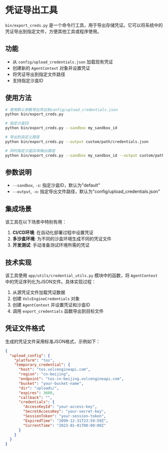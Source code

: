 # 凭证导出工具

`bin/export_creds.py` 是一个命令行工具，用于导出存储凭证。它可以将系统中的凭证导出到指定文件，方便其他工具或程序使用。

## 功能

- 从 `config/upload_credentials.json` 加载现有凭证
- 创建新的 `AgentContext` 对象并设置凭证
- 将凭证导出到指定文件路径
- 支持指定沙盒ID

## 使用方法

```bash
# 使用默认参数导出凭证到config/upload_credentials.json
python bin/export_creds.py

# 指定沙盒ID
python bin/export_creds.py --sandbox my_sandbox_id

# 导出到自定义路径
python bin/export_creds.py --output custom/path/credentials.json

# 同时指定沙盒ID和输出路径
python bin/export_creds.py --sandbox my_sandbox_id --output custom/path/credentials.json
```

## 参数说明

- `--sandbox`, `-s`: 指定沙盒ID，默认为"default"
- `--output`, `-o`: 指定导出文件路径，默认为"config/upload_credentials.json"

## 集成场景

该工具在以下场景中特别有用：

1. **CI/CD环境**: 在自动化部署过程中设置凭证
2. **多沙盒环境**: 为不同的沙盒环境生成不同的凭证文件
3. **开发测试**: 手动准备测试环境所需的凭证

## 技术实现

该工具使用 `app/utils/credential_utils.py` 模块中的函数，将 `AgentContext` 中的凭证序列化为JSON文件。具体实现过程：

1. 从源凭证文件加载凭证数据
2. 创建 `VolcEngineCredentials` 对象
3. 创建 `AgentContext` 并设置凭证和沙盒ID
4. 调用 `export_credentials` 函数导出到目标文件

## 凭证文件格式

生成的凭证文件采用标准JSON格式，示例如下：

```json
{
  "upload_config": {
    "platform": "tos",
    "temporary_credential": {
      "host": "tos.volcengineapi.com",
      "region": "cn-beijing",
      "endpoint": "tos-cn-beijing.volcengineapi.com",
      "bucket": "your-bucket-name",
      "dir": "uploads/",
      "expires": 3600,
      "callback": "",
      "credentials": {
        "AccessKeyId": "your-access-key",
        "SecretAccessKey": "your-secret-key",
        "SessionToken": "your-session-token",
        "ExpiredTime": "2099-12-31T23:59:59Z",
        "CurrentTime": "2023-01-01T00:00:00Z"
      }
    }
  }
}
``` 